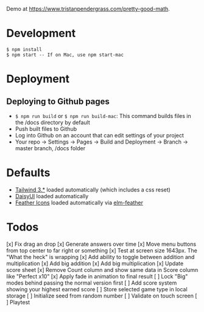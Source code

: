 Demo at https://www.tristanpendergrass.com/pretty-good-math.

# Development

```
$ npm install
$ npm start -- If on Mac, use npm start-mac
```

# Deployment

## Deploying to Github pages
* `$ npm run build` or `$ npm run build-mac`: This command builds files in the /docs directory by default
* Push built files to Github
* Log into Github on an account that can edit settings of your project
* Your repo -> Settings -> Pages -> Build and Deployment -> Branch -> master branch, /docs folder

# Defaults
* [Tailwind 3.*](https://tailwindcss.com/) loaded automatically (which includes a css reset)
* [DaisyUI](https://daisyui.com/docs/install/) loaded automatically
* [Feather Icons](https://feathericons.com/) loaded automatically via [elm-feather](https://github.com/feathericons/elm-feather)

# Todos
[x] Fix drag an drop
[x] Generate answers over time
[x] Move menu buttons from top center to far right or something
[x] Test at screen size 1643px. The "What the heck" is wrapping
[x] Add ability to toggle between addition and multiplication
[x] Add big addition
[x] Add big multiplication
[x] Update score sheet
  [x] Remove Count column and show same data in Score column like "Perfect x10"
  [x] Apply fade in animation to final result
[ ] Lock "Big" modes behind passing the normal version first
[ ] Add score system showing your highest earned score
[ ] Store selected game type in local storage
[ ] Initialize seed from random number
[ ] Validate on touch screen
[ ] Playtest
